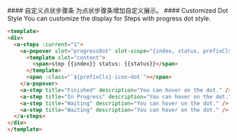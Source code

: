 <cn>
#### 自定义点状步骤条
为点状步骤条增加自定义展示。
</cn>

<us>
#### Customized Dot Style
You can customize the display for Steps with progress dot style.
</us>

```html
<template>
<div>
  <a-steps :current="1">
    <a-popover slot="progressDot" slot-scope="{index, status, prefixCls}">
      <template slot="content">
        <span>step {{index}} status: {{status}}</span>
      </template>
      <span :class="`${prefixCls}-icon-dot`"></span>
    </a-popover>
    <a-step title="Finished" description="You can hover on the dot." />
    <a-step title="In Progress" description="You can hover on the dot." />
    <a-step title="Waiting" description="You can hover on the dot." />
    <a-step title="Waiting" description="You can hover on the dot." />
  </a-steps>
</div>
</template>
```
